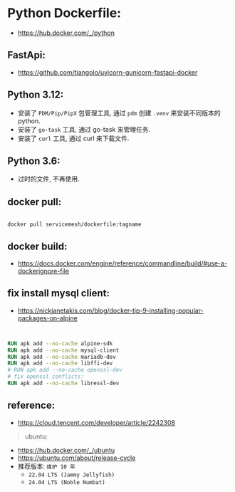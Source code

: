 # Python Dockerfile:

- https://hub.docker.com/_/python

## FastApi:

- https://github.com/tiangolo/uvicorn-gunicorn-fastapi-docker

## Python 3.12:

- 安装了 `PDM/Pip/PipX` 包管理工具, 通过 `pdm` 创建 `.venv` 来安装不同版本的 python.
- 安装了 `go-task` 工具, 通过 go-task 来管理任务.
- 安装了 `curl` 工具, 通过 curl 来下载文件.

## Python 3.6:

- 过时的文件, 不再使用.

## docker pull:

```

docker pull servicemesh/dockerfile:tagname

```

## docker build:

- https://docs.docker.com/engine/reference/commandline/build/#use-a-dockerignore-file

## fix install mysql client:

- https://nickjanetakis.com/blog/docker-tip-9-installing-popular-packages-on-alpine

```dockerfile


RUN apk add --no-cache alpine-sdk
RUN apk add --no-cache mysql-client
RUN apk add --no-cache mariadb-dev
RUN apk add --no-cache libffi-dev
# RUN apk add --no-cache openssl-dev
# fix openssl conflicts:
RUN apk add --no-cache libressl-dev


```

## reference:

- https://cloud.tencent.com/developer/article/2242308

> ubuntu:

- https://hub.docker.com/_/ubuntu
- https://ubuntu.com/about/release-cycle
- 推荐版本: `维护 10 年`
  - `22.04 LTS (Jammy Jellyfish)`
  - `24.04 LTS (Noble Numbat)`


